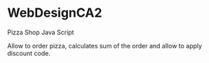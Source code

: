 # WebDesignCA2
Pizza Shop Java Script

Allow to order pizza, calculates sum of the order and allow to apply discount code.
